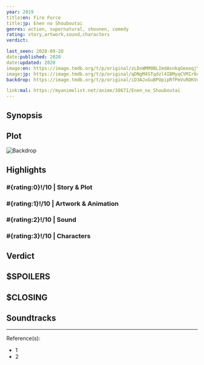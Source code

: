 ```yaml
---
year: 2019
title:en: Fire Force
title:jp: Enen no Shouboutai
genres: action, supernatural, shounen, comedy
rating: story,artwork,sound,characters
verdict:

last_seen: 2020-09-20
date:published: 2020
date:updated: 2020
image:en: https://image.tmdb.org/t/p/original/zLDxWMM0BLImdAsnkqGeeoqjYev.jpg
image:jp: https://image.tmdb.org/t/p/original/qDNgM4STqdzl4IBMyqCVMIr6uUV.jpg
backdrop: https://image.tmdb.org/t/p/original/iD3AJxGuBPUpipRfPmVuRDKVqjZ.jpg

link:mal: https://myanimelist.net/anime/38671/Enen_no_Shouboutai
---
```



## Synopsis

## Plot

![Backdrop]()

## Highlights

### #{rating:0}!/10 | Story & Plot

### #{rating:1}!/10 | Artwork & Animation

### #{rating:2}!/10 | Sound

### #{rating:3}!/10 | Characters

## Verdict

## $SPOILERS

## $CLOSING

## Soundtracks

***
Reference(s):

- 1
- 2
